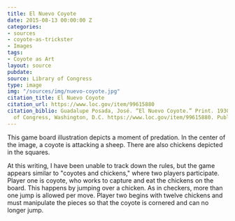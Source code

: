 ```yaml
---
title: El Nuevo Coyote
date: 2015-08-13 00:00:00 Z
categories:
- sources
- coyote-as-trickster
- Images
tags:
- Coyote as Art
layout: source
pubdate: 
source: Library of Congress
type: image
img: "/sources/img/nuevo-coyote.jpg"
citation_title: El Nuevo Coyote
citation_url: https://www.loc.gov/item/99615880
citation_biblio: Guadalupe Posada, José. “El Nuevo Coyote.” Print. 1930-1950. Library
  of Congress, Washington, D.C. https://www.loc.gov/item/99615880. Public Domain.
---
```


This game board illustration depicts a moment of predation. In the center of the image, a coyote is attacking a sheep. There are also chickens depicted in the squares.

At this writing, I have been unable to track down the rules, but the game appears similar to "coyotes and chickens," where two players participate. Player one is coyote, who works to capture and eat the chickens on the board. This happens by jumping over a chicken. As in checkers, more than one jump is allowed per move. Player two begins with twelve chickens and must manipulate the pieces so that the coyote is cornered and can no longer jump. 


